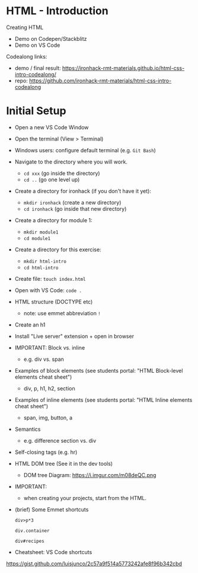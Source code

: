 
# HTML - Introduction

<!-- 

Note: very brief (mention just the basics)

-->


Creating HTML
  - Demo on Codepen/Stackblitz
  - Demo on VS Code


Codealong links:
- demo / final result: https://ironhack-rmt-materials.github.io/html-css-intro-codealong/
- repo: https://github.com/ironhack-rmt-materials/html-css-intro-codealong



# Initial Setup

  <!-- @LT: can share the steps below with students -->

  - Open a new VS Code Window

  - Open the terminal (View > Terminal)

  - Windows users: configure default terminal (e.g. `Git Bash`)

  - Navigate to the directory where you will work.
    - `cd xxx` (go inside the directory)
    - `cd ..` (go one level up)

  - Create a directory for ironhack (if you don't have it yet): 
    - `mkdir ironhack` (create a new directory)
    - `cd ironhack` (go inside that new directory)

  - Create a directory for module 1:
    - `mkdir module1`
    - `cd module1`

  - Create a directory for this exercise:
    - `mkdir html-intro`
    - `cd html-intro`

  - Create file: `touch index.html`

  - Open with VS Code: `code .`


<!--

@todo:
- create cheatsheet Unix commands
- some examples: see prework

-->


- HTML structure (DOCTYPE etc)
  - note: use emmet abbreviation `!`
- Create an h1
- Install "Live server" extension + open in browser
- IMPORTANT: Block vs. inline
  - e.g. div vs. span
- Examples of block elements (see students portal: "HTML Block-level elements cheat sheet")
  - div, p, h1, h2, section
- Examples of inline elements (see students portal: "HTML Inline elements cheat sheet") 
  - span, img, button, a
- Semantics 
  - e.g. difference section vs. div
- Self-closing tags (e.g. hr)
- HTML DOM tree (See it in the dev tools)
  - DOM tree Diagram: https://i.imgur.com/m08deQC.png


- IMPORTANT:
  - when creating your projects, start from the HTML.


- (brief) Some Emmet shortcuts

  ```
  div>p*3

  div.container

  div#recipes
  ```


- Cheatsheet: VS Code shortcuts

https://gist.github.com/luisjunco/2c57a9f514a5773242afe8f96b342cbd

